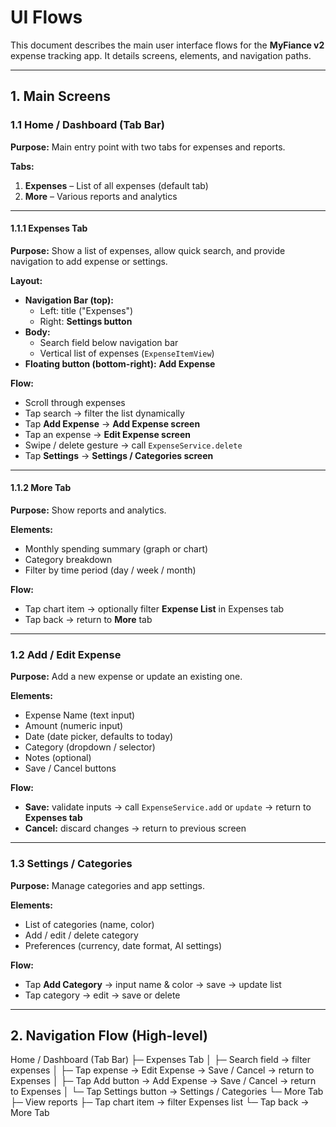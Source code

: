 # UI Flows

This document describes the main user interface flows for the **MyFiance v2** expense tracking app. It details screens, elements, and navigation paths.

---

## 1. Main Screens

### 1.1 Home / Dashboard (Tab Bar)
**Purpose:** Main entry point with two tabs for expenses and reports.

**Tabs:**
1. **Expenses** – List of all expenses (default tab)  
2. **More** – Various reports and analytics

---

#### 1.1.1 Expenses Tab
**Purpose:** Show a list of expenses, allow quick search, and provide navigation to add expense or settings.

**Layout:**
- **Navigation Bar (top):**
  - Left: title ("Expenses")
  - Right: **Settings button**
- **Body:**
  - Search field below navigation bar
  - Vertical list of expenses (`ExpenseItemView`)
- **Floating button (bottom-right):** **Add Expense**

**Flow:**
- Scroll through expenses
- Tap search → filter the list dynamically
- Tap **Add Expense** → **Add Expense screen**
- Tap an expense → **Edit Expense screen**
- Swipe / delete gesture → call `ExpenseService.delete`
- Tap **Settings** → **Settings / Categories screen**

---

#### 1.1.2 More Tab
**Purpose:** Show reports and analytics.

**Elements:**
- Monthly spending summary (graph or chart)
- Category breakdown
- Filter by time period (day / week / month)

**Flow:**
- Tap chart item → optionally filter **Expense List** in Expenses tab
- Tap back → return to **More** tab

---

### 1.2 Add / Edit Expense
**Purpose:** Add a new expense or update an existing one.

**Elements:**
- Expense Name (text input)
- Amount (numeric input)
- Date (date picker, defaults to today)
- Category (dropdown / selector)
- Notes (optional)
- Save / Cancel buttons

**Flow:**
- **Save:** validate inputs → call `ExpenseService.add` or `update` → return to **Expenses tab**
- **Cancel:** discard changes → return to previous screen

---

### 1.3 Settings / Categories
**Purpose:** Manage categories and app settings.

**Elements:**
- List of categories (name, color)
- Add / edit / delete category
- Preferences (currency, date format, AI settings)

**Flow:**
- Tap **Add Category** → input name & color → save → update list
- Tap category → edit → save or delete

---

## 2. Navigation Flow (High-level)

Home / Dashboard (Tab Bar)
 ├─ Expenses Tab
 │    ├─ Search field → filter expenses
 │    ├─ Tap expense → Edit Expense → Save / Cancel → return to Expenses
 │    ├─ Tap Add button → Add Expense → Save / Cancel → return to Expenses
 │    └─ Tap Settings button → Settings / Categories
 └─ More Tab
      ├─ View reports
      ├─ Tap chart item → filter Expenses list
      └─ Tap back → More Tab

